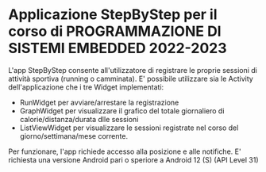 # Applicazione StepByStep per il corso di PROGRAMMAZIONE DI SISTEMI EMBEDDED 2022-2023

L'app StepByStep consente all'utilizzatore di registrare le proprie sessioni di attività sportiva (running o camminata).
E' possibile utilizzare sia le Activity dell'applicazione che i tre Widget implementati:

- RunWidget per avviare/arrestare la registrazione
- GraphWidget per visualizzare il grafico del totale giornaliero di calorie/distanza/durata dlle sessioni
- ListViewWidget per visualizzare le sessioni registrate nel corso del giorno/settimana/mese corrente.

Per funzionare, l'app richiede accesso alla posizione e alle notifiche.
E' richiesta una versione Android pari o speriore a Android 12 (S) (API Level 31)
